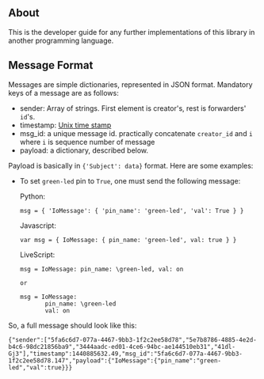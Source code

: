## About 

This is the developer guide for any further implementations of this library in another programming language. 

## Message Format

Messages are simple dictionaries, represented in JSON format. Mandatory keys of a message are as follows: 

  * sender: Array of strings. First element is creator's, rest is forwarders' `id`'s.
  * timestamp: [Unix time stamp](http://www.unixtimestamp.com/)
  * msg_id: a unique message id. practically concatenate `creator_id` and `i` where `i` is sequence number of message
  * payload: a dictionary, described below. 

Payload is basically in `{'Subject': data}` format. Here are some examples: 
  
  * To set `green-led` pin to `True`, one must send the following message: 
  
    Python: 
    
        msg = { 'IoMessage': { 'pin_name': 'green-led', 'val': True } }
              
    Javascript: 
    
        var msg = { IoMessage: { pin_name: 'green-led', val: true } }
  
    LiveScript:
    
        msg = IoMessage: pin_name: \green-led, val: on

        or 
        
        msg = IoMessage: 
               pin_name: \green-led
               val: on 
          
    
So, a full message should look like this:

    {"sender":["5fa6c6d7-077a-4467-9bb3-1f2c2ee58d78","5e7b8786-4885-4e2d-b4c6-98dc21856ba9","3444aadc-ed01-4ce6-94bc-ae144510eb31","41dl-Gj3"],"timestamp":1440885632.49,"msg_id":"5fa6c6d7-077a-4467-9bb3-1f2c2ee58d78.147","payload":{"IoMessage":{"pin_name":"green-led","val":true}}}
